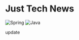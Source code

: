 # Just Tech News

![Spring](https://img.shields.io/badge/Spring-6DB33F?style=plastic&logo=Spring&logoColor=white)
![Java](https://img.shields.io/badge/Java-ED8B00?style=plastic&logo=java&logoColor=white)

update
